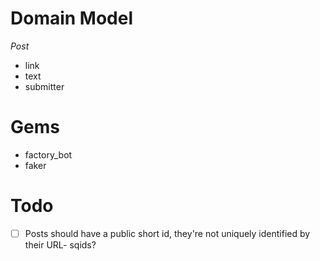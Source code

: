 # Domain Model
*Post*
- link
- text
- submitter
# Gems
- factory_bot
- faker

# Todo
- [ ] Posts should have a public short id, they're not uniquely identified by their URL- sqids?